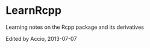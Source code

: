 LearnRcpp
=========

Learning notes on the Rcpp package and its derivatives

Edited by Accio, 2013-07-07